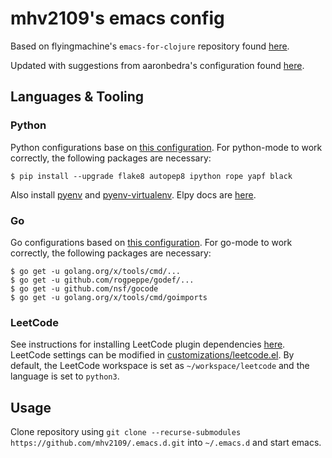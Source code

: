 # mhv2109's emacs config

Based on flyingmachine's `emacs-for-clojure` repository found [here](https://github.com/flyingmachine/emacs-for-clojure).

Updated with suggestions from aaronbedra's configuration found [here](http://aaronbedra.com/emacs.d/#languages).

## Languages & Tooling
### Python
Python configurations base on [this configuration](https://realpython.com/emacs-the-best-python-editor/).
For python-mode to work correctly, the following packages are necessary:
```
$ pip install --upgrade flake8 autopep8 ipython rope yapf black
```
Also install [pyenv](https://github.com/pyenv/pyenv) and [pyenv-virtualenv](https://github.com/pyenv/pyenv-virtualenv).
Elpy docs are [here](https://elpy.readthedocs.io/en/latest/).

### Go
Go configurations based on [this configuration](https://johnsogg.github.io/emacs-golang).
For go-mode to work correctly, the following packages are necessary:
```
$ go get -u golang.org/x/tools/cmd/...
$ go get -u github.com/rogpeppe/godef/...
$ go get -u github.com/nsf/gocode
$ go get -u golang.org/x/tools/cmd/goimports
```

### LeetCode
See instructions for installing LeetCode plugin dependencies [here](https://github.com/ginqi7/leetcode-emacs/tree/8624496af9e105c3e07d88844b37ede87540d604).
LeetCode settings can be modified in [customizations/leetcode.el](./customizations/leetcode.el). By default, the LeetCode workspace is set as
`~/workspace/leetcode` and the language is set to `python3`.

## Usage
Clone repository using `git clone --recurse-submodules https://github.com/mhv2109/.emacs.d.git` into `~/.emacs.d` and start emacs.

